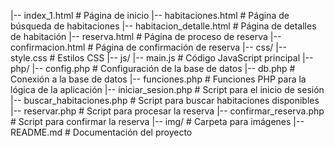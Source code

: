 |-- index_1.html             # Página de inicio
|-- habitaciones.html      # Página de búsqueda de habitaciones
|-- habitacion_detalle.html # Página de detalles de habitación
|-- reserva.html           # Página de proceso de reserva
|-- confirmacion.html      # Página de confirmación de reserva
|-- css/
    |-- style.css          # Estilos CSS
|-- js/
    |-- main.js            # Código JavaScript principal
|-- php/
    |-- config.php         # Configuración de la base de datos
    |-- db.php             # Conexión a la base de datos
    |-- funciones.php      # Funciones PHP para la lógica de la aplicación
    |-- iniciar_sesion.php # Script para el inicio de sesión
    |-- buscar_habitaciones.php # Script para buscar habitaciones disponibles
    |-- reservar.php       # Script para procesar la reserva
    |-- confirmar_reserva.php # Script para confirmar la reserva
|-- img/                   # Carpeta para imágenes
|-- README.md              # Documentación del proyecto
